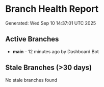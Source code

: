 # Branch Health Report
Generated: Wed Sep 10 14:37:01 UTC 2025

## Active Branches
- **main** - 12 minutes ago by Dashboard Bot

## Stale Branches (>30 days)
No stale branches found
